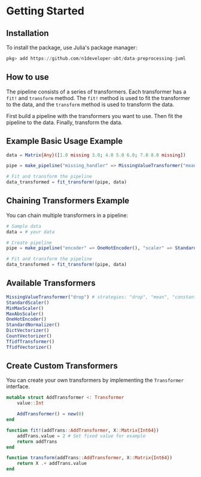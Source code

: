 # Getting Started

## Installation

To install the package, use Julia's package manager:

```julia
pkg> add https://github.com/n1developer-ubt/data-preprocessing-juml
```

## How to use
The pipeline consists of a series of transformers. Each transformer has a `fit!` and `transform` method. The `fit!` method is used to fit the transformer to the data, and the `transform` method is used to transform the data.

First build a pipeline with the transformers you want to use. Then fit the pipeline to the data. Finally, transform the data.


## Example Basic Usage Example

```julia
data = Matrix{Any}([1.0 missing 3.0; 4.0 5.0 6.0; 7.0 8.0 missing])

pipe = make_pipeline("missing_handler" => MissingValueTransformer("mean"))

# Fit and transform the pipeline
data_transformed = fit_transform!(pipe, data)
```

## Chaining Transformers Example

You can chain multiple transformers in a pipeline:

```julia
# Sample data
data = # your data

# Create pipeline
pipe = make_pipeline("encoder" => OneHotEncoder(), "scaler" => StandardScaler())

# Fit and transform the pipeline
data_transformed = fit_transform!(pipe, data)
```

## Available Transformers

```julia
MissingValueTransformer("drop") # strategies: "drop", "mean", "constant"
StandardScaler()
MinMaxScaler()
MaxAbsScaler()
OneHotEncoder()
StandardNormalizer()
DictVectorizer()
CountVectorizer()
TfidfTransformer()
TfidfVectorizer()
```

## Create Custom Transformers

You can create your own transformers by implementing the `Transformer` interface.

```julia
mutable struct AddTransformer <: Transformer
    value::Int

    AddTransformer() = new(0)
end

function fit!(addTrans::AddTransformer, X::Matrix{Int64})
    addTrans.value = 2 # Set fixed value for example
    return addTrans
end

function transform(addTrans::AddTransformer, X::Matrix{Int64})
    return X .+ addTrans.value
end
```

